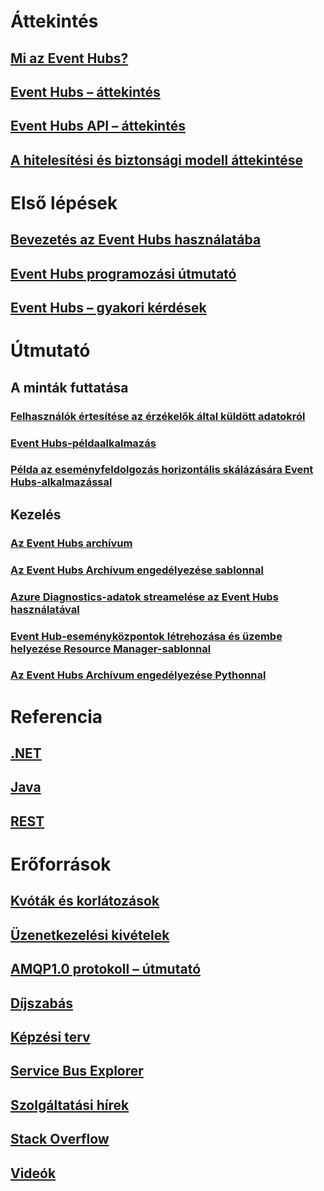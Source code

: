 # Áttekintés

## [Mi az Event Hubs?](event-hubs-what-is-event-hubs.md)
## [Event Hubs – áttekintés](event-hubs-overview.md)
## [Event Hubs API – áttekintés](event-hubs-api-overview.md)
## [A hitelesítési és biztonsági modell áttekintése](event-hubs-authentication-and-security-model-overview.md)


# Első lépések
## [Bevezetés az Event Hubs használatába](event-hubs-csharp-ephcs-getstarted.md)
## [Event Hubs programozási útmutató](event-hubs-programming-guide.md)
## [Event Hubs – gyakori kérdések](event-hubs-faq.md)

# Útmutató
## A minták futtatása
### [Felhasználók értesítése az érzékelők által küldött adatokról](event-hubs-sensors-notify-users.md)
### [Event Hubs-példaalkalmazás](https://code.msdn.microsoft.com/Service-Bus-Event-Hub-286fd097)
### [Példa az eseményfeldolgozás horizontális skálázására Event Hubs-alkalmazással](https://code.msdn.microsoft.com/Service-Bus-Event-Hub-45f43fc3)
## Kezelés
### [Az Event Hubs archívum](event-hubs-archive-overview.md)
### [Az Event Hubs Archívum engedélyezése sablonnal](event-hubs-resource-manager-namespace-event-hub-enable-archive.md)
### [Azure Diagnostics-adatok streamelése az Event Hubs használatával](event-hubs-streaming-azure-diags-data.md)
### [Event Hub-eseményközpontok létrehozása és üzembe helyezése Resource Manager-sablonnal](event-hubs-resource-manager-namespace-event-hub.md)
### [Az Event Hubs Archívum engedélyezése Pythonnal](event-hubs-archive-python.md)

# Referencia
## [.NET](/dotnet/api/microsoft.azure.eventhubs)
## [Java](/java/api/com.microsoft.azure.eventhubs)
## [REST](/rest/api/eventhub)

# Erőforrások
## [Kvóták és korlátozások](event-hubs-quotas.md)
## [Üzenetkezelési kivételek](event-hubs-messaging-exceptions.md)
## [AMQP1.0 protokoll – útmutató](../service-bus-messaging/service-bus-amqp-protocol-guide.md)
## [Díjszabás](https://azure.microsoft.com/en-us/pricing/details/event-hubs/)
## [Képzési terv](https://azure.microsoft.com/documentation/learning-paths/event-hubs/)
## [Service Bus Explorer](https://code.msdn.microsoft.com/Service-Bus-Explorer-f2abca5a)
## [Szolgáltatási hírek](https://azure.microsoft.com/updates/?product=event-hubs)
## [Stack Overflow](http://stackoverflow.com/questions/tagged/azure-eventhub)
## [Videók](https://azure.microsoft.com/documentation/videos/index/?services=event-hubs)


<!--HONumber=Dec16_HO1-->


